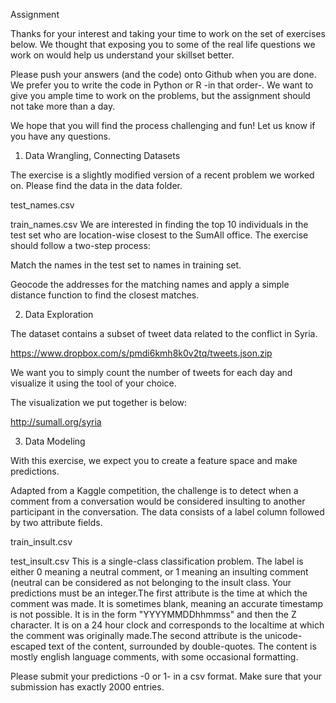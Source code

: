 Assignment

Thanks for your interest and taking your time to work on the set of exercises below. We thought that exposing you to some of the real life questions we work on would help us understand your skillset better.

Please push your answers (and the code) onto Github when you are done. We prefer you to write the code in Python or R -in that order-. We want to give you ample time to work on the problems, but the assignment should not take more than a day.

We hope that you will find the process challenging and fun! Let us know if you have any questions.

1) Data Wrangling, Connecting Datasets

The exercise is a slightly modified version of a recent problem we worked on. Please find the data in the data folder.

test_names.csv

train_names.csv
We are interested in finding the top 10 individuals in the test set who are location-wise closest to the SumAll office. The exercise should follow a two-step process:

Match the names in the test set to names in training set.

Geocode the addresses for the matching names and apply a simple distance function to find the closest matches.

2) Data Exploration

The dataset contains a subset of tweet data related to the conflict in Syria.

https://www.dropbox.com/s/pmdi6kmh8k0v2tq/tweets.json.zip

We want you to simply count the number of tweets for each day and visualize it using the tool of your choice.

The visualization we put together is below:

http://sumall.org/syria

3) Data Modeling

With this exercise, we expect you to create a feature space and make predictions.

Adapted from a Kaggle competition, the challenge is to detect when a comment from a conversation would be considered insulting to another participant in the conversation. The data consists of a label column followed by two attribute fields.

train_insult.csv

test_insult.csv
This is a single-class classification problem. The label is either 0 meaning a neutral comment, or 1 meaning an insulting comment (neutral can be considered as not belonging to the insult class. Your predictions must be an integer.The first attribute is the time at which the comment was made. It is sometimes blank, meaning an accurate timestamp is not possible. It is in the form "YYYYMMDDhhmmss" and then the Z character. It is on a 24 hour clock and corresponds to the localtime at which the comment was originally made.The second attribute is the unicode-escaped text of the content, surrounded by double-quotes. The content is mostly english language comments, with some occasional formatting.

Please submit your predictions -0 or 1- in a csv format. Make sure that your submission has exactly 2000 entries.
